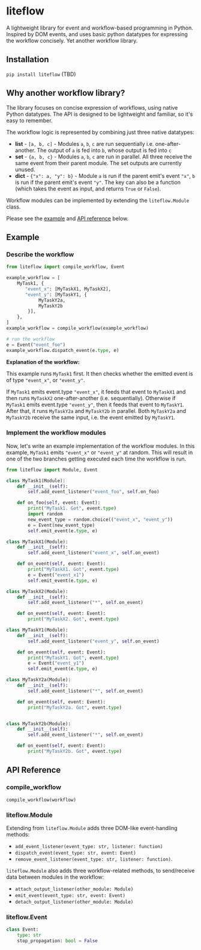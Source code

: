 # liteflow

A lightweight library for event and workflow-based programming in Python. Inspired by DOM events, and uses basic python datatypes for expressing the workflow concisely. Yet another workflow library.

## Installation
`pip install liteflow` (TBD)

## Why another workflow library?
The library focuses on concise expression of workflows, using native Python datatypes. The API is designed to be lightweight and familiar, so it's easy to remember.

The workflow logic is represented by combining just three native datatypes:
* **list** - `[a, b, c]` - Modules `a`, `b`, `c` are run sequentially i.e. one-after-another. The output of `a` is fed into `b`, whose output is fed into `c`
* **set** - `{a, b, c}` - Modules `a`, `b`, `c` are run in parallel. All three receive the same event from their parent module. The set outputs are currently unused.
* **dict** - `{"x": a, "y": b}` - Module `a` is run if the parent emit's event `"x"`, `b` is run if the parent emit's event `"y"`. The key can also be a function (which takes the event as input, and returns `True` or `False`).

Workflow modules can be implemented by extending the `liteflow.Module` class.

Please see the [example](#example) and [API reference](#api-reference) below.

## Example
### Describe the workflow
```py
from liteflow import compile_workflow, Event

example_workflow = [
    MyTask1, {
       "event_x": [MyTaskX1, MyTaskX2],
       "event_y": [MyTaskY1, {
            MyTaskY2a,
            MyTaskY2b
        }],
    },
]
example_workflow = compile_workflow(example_workflow)

# run the workflow
e = Event("event_foo")
example_workflow.dispatch_event(e.type, e)
```

**Explanation of the workflow:**

This example runs `MyTask1` first. It then checks whether the emitted event is of type `"event_x"`, or `"event_y"`.

If `MyTask1` emits event.type `"event_x"`, it feeds that event to `MyTaskX1` and then runs `MyTaskX2` one-after-another (i.e. sequentially).
Otherwise if `MyTask1` emits event.type `"event_y"`, then it feeds that event to `MyTaskY1`. After that, it runs `MyTaskY2a` and `MyTaskY2b` in parallel. Both `MyTaskY2a` and `MyTaskY2b` receive the same input, i.e. the event emitted by `MyTaskY1`.

### Implement the workflow modules
Now, let's write an example implementation of the workflow modules. In this example, `MyTask1` emits `"event_x"` or `"event_y"` at random. This will result in one of the two branches getting executed each time the workflow is run.

```py
from liteflow import Module, Event

class MyTask1(Module):
    def __init__(self):
        self.add_event_listener("event_foo", self.on_foo)

    def on_foo(self, event: Event):
        print("MyTask1. Got", event.type)
        import random
        new_event_type = random.choice(("event_x", "event_y"))
        e = Event(new_event_type)
        self.emit_event(e.type, e)

class MyTaskX1(Module):
    def __init__(self):
        self.add_event_listener("event_x", self.on_event)

    def on_event(self, event: Event):
        print("MyTaskX1. Got", event.type)
        e = Event("event_x1")
        self.emit_event(e.type, e)

class MyTaskX2(Module):
    def __init__(self):
        self.add_event_listener("*", self.on_event)

    def on_event(self, event: Event):
        print("MyTaskX2. Got", event.type)

class MyTaskY1(Module):
    def __init__(self):
        self.add_event_listener("event_y", self.on_event)

    def on_event(self, event: Event):
        print("MyTaskY1. Got", event.type)
        e = Event("event_y1")
        self.emit_event(e.type, e)

class MyTaskY2a(Module):
    def __init__(self):
        self.add_event_listener("*", self.on_event)

    def on_event(self, event: Event):
        print("MyTaskY2a. Got", event.type)


class MyTaskY2b(Module):
    def __init__(self):
        self.add_event_listener("*", self.on_event)

    def on_event(self, event: Event):
        print("MyTaskY2b. Got", event.type)
```

## API Reference
### compile_workflow
`compile_workflow(workflow)`

### liteflow.Module
Extending from `liteflow.Module` adds three DOM-like event-handling methods:
* `add_event_listener(event_type: str, listener: function)`
* `dispatch_event(event_type: str, event: Event)`
* `remove_event_listener(event_type: str, listener: function)`.

`liteflow.Module` also adds three workflow-related methods, to send/receive data between modules in the workflow:
* `attach_output_listener(other_module: Module)`
* `emit_event(event_type: str, event: Event)`
* `detach_output_listener(other_module: Module)`

### liteflow.Event
```py
class Event:
    type: str
    stop_propagation: bool = False
```